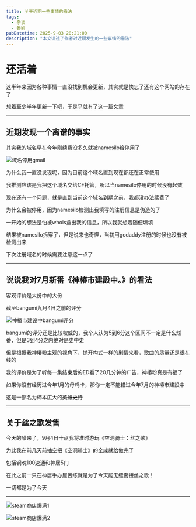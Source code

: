 ```yaml
---
title: 关于近期一些事情的看法
tags: 
  - 杂谈
  - 番剧
pubDatetime: 2025-9-03 20:21:00
description: "本文讲述了作者对近期发生的一些事情的看法"
---
```


# 还活着

这半年来因为各种事情一直没找到机会更新，其实就是快忘了还有这个网站的存在了

想着至少半年更新一下吧，于是乎就有了这一篇文章

---

## 近期发现一个离谱的事实

其实我的域名早在今年刚续费没多久就被namesilo给停用了

![域名停用gmail](https://youke1.picui.cn/s1/2025/09/04/68b8ef72202f3.png "域名停用gmail")

为什么我一直没发现呢，因为目前这个域名直到现在都还在正常使用

我推测应该是我把这个域名交给CF托管，所以当namesilo停用的时候没有起效

现在还有一个问题，就是直到当前这个域名到期之前，我都没办法续费了

为什么会被停用，因为namesilo检测出我填写的注册信息是伪造的了

一开始的想法是怕被whois盒出我的信息，所以我就想着随便填填

结果被namesilo拆穿了，但是说来也奇怪，当初用godaddy注册的时候也没有被检测出来

下次注册域名的时候需要注意这一点了

---

## 说说我对7月新番《神椿市建設中。》的看法

客观评价是大份中的大份

截至bangumi九月4日之前的评分

![神椿市建设中bangumi评分](https://youke1.picui.cn/s1/2025/09/04/68b8ec69ea5c4.png "神椿市建设中bangumi评分")

bangumi的评分还是比较权威的，我个人认为5到6分这个区间不一定是什么烂番，但是3到4分之内绝对是史中史

但是根据我神椿粉主观的视角下，抛开构式一样的剧情来看，歌曲的质量还是很在线的

我的评价是为了听每一集结束后的ED看了20几分钟的广告，神椿粉真是有福了

如果你没有经历过今年1月的母鸡卡，那你一定不能错过今年7月的神椿市建設中

这是一部名为柿本広大的~~英雄史诗~~

---

## 关于丝之歌发售

今天的醋来了，9月4日十点我将准时游玩《空洞骑士：丝之歌》

为此我在前几天前抽空把《空洞骑士》的全成就给做完了

包括钢魂100速通和神居5门

在此之前一只在神居手办屋苦练就是为了今天能无缝衔接丝之歌！

一切都是为了今天

--- 

![steam商店爆满1](https://youke1.picui.cn/s1/2025/09/07/68bcd3995da50.jpg "steam商店爆满1")

![steam商店爆满2](https://youke1.picui.cn/s1/2025/09/07/68bcd39986de7.jpg "steam商店爆满2")





